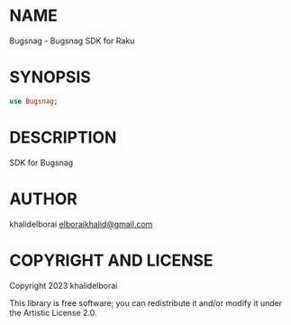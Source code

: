 NAME
====

Bugsnag - Bugsnag SDK for Raku

SYNOPSIS
========

```raku
use Bugsnag;
```

DESCRIPTION
===========

SDK for Bugsnag 

AUTHOR
======

khalidelborai <elboraikhalid@gmail.com>

COPYRIGHT AND LICENSE
=====================

Copyright 2023 khalidelborai

This library is free software; you can redistribute it and/or modify it under the Artistic License 2.0.

